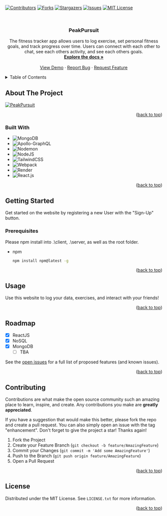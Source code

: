 <!-- Improved compatibility of back to top link: See: https://github.com/othneildrew/Best-README-Template/pull/73 -->
<a name="readme-top"></a>
<!--
*** Thanks for checking out the Best-README-Template. If you have a suggestion
*** that would make this better, please fork the repo and create a pull request
*** or simply open an issue with the tag "enhancement".
*** Don't forget to give the project a star!
*** Thanks again! Now go create something AMAZING! :D
-->



<!-- PROJECT SHIELDS -->
<!--
*** I'm using markdown "reference style" links for readability.
*** Reference links are enclosed in brackets [ ] instead of parentheses ( ).
*** See the bottom of this document for the declaration of the reference variables
*** for contributors-url, forks-url, etc. This is an optional, concise syntax you may use.
*** https://www.markdownguide.org/basic-syntax/#reference-style-links
-->
[![Contributors][contributors-shield]][contributors-url]
[![Forks][forks-shield]][forks-url]
[![Stargazers][stars-shield]][stars-url]
[![Issues][issues-shield]][issues-url]
[![MIT License][license-shield]][license-url]



<!-- PROJECT LOGO -->
<br />
<div align="center">
  <a href="https://github.com/phechzzz/PeakPursuit">
  </a>

<h3 align="center">PeakPursuit</h3>

  <p align="center">
    The fitness tracker app allows users to log exercise, set personal fitness goals, and track progress over time. Users can connect with each other to chat, see each others activity, and see each others goals.
    <br />
    <a href="https://github.com/phechzzz/PeakPursuit"><strong>Explore the docs »</strong></a>
    <br />
    <br />
    <a href="https://github.com/phechzzz/PeakPursuit">View Demo</a>
    ·
    <a href="https://github.com/phechzzz/PeakPursuit/issues">Report Bug</a>
    ·
    <a href="https://github.com/phechzzz/PeakPursuit/issues">Request Feature</a>
  </p>
</div>



<!-- TABLE OF CONTENTS -->
<details>
  <summary>Table of Contents</summary>
  <ol>
    <li>
      <a href="#about-the-project">About The Project</a>
      <ul>
        <li><a href="#built-with">Built With</a></li>
      </ul>
    </li>
    <li>
      <a href="#getting-started">Getting Started</a>
      <ul>
        <li><a href="#prerequisites">Prerequisites</a></li>
      </ul>
    </li>
    <li><a href="#usage">Usage</a></li>
    <li><a href="#roadmap">Roadmap</a></li>
    <li><a href="#contributing">Contributing</a></li>
    <li><a href="#license">License</a></li>
  </ol>
</details>



<!-- ABOUT THE PROJECT -->
## About The Project

[![PeakPursuit][screenshot]](https://example.com)


<p align="right">(<a href="#readme-top">back to top</a>)</p>



### Built With

* ![MongoDB]
* ![Apollo-GraphQL]
* ![Nodemon]
* ![NodeJS]
* ![TailwindCSS]
* ![Webpack]
* ![Render]
* ![React.js]

<p align="right">(<a href="#readme-top">back to top</a>)</p>



<!-- GETTING STARTED -->
## Getting Started

Get started on the website by registering a new User with the "Sign-Up" button.

### Prerequisites

Please npm install into .\client\, .\server\, as well as the root folder.

* npm
  ```sh
  npm install npm@latest -g
  ```

<p align="right">(<a href="#readme-top">back to top</a>)</p>



<!-- USAGE EXAMPLES -->
## Usage

Use this website to log your data, exercises, and interact with your friends!


<p align="right">(<a href="#readme-top">back to top</a>)</p>



<!-- ROADMAP -->
## Roadmap

- [x] ReactJS 
- [x] NoSQL
- [x] MongoDB
    - [ ] TBA

See the [open issues](https://github.com/phechzzz/PeakPursuit/issues) for a full list of proposed features (and known issues).

<p align="right">(<a href="#readme-top">back to top</a>)</p>



<!-- CONTRIBUTING -->
## Contributing

Contributions are what make the open source community such an amazing place to learn, inspire, and create. Any contributions you make are **greatly appreciated**.

If you have a suggestion that would make this better, please fork the repo and create a pull request. You can also simply open an issue with the tag "enhancement".
Don't forget to give the project a star! Thanks again!

1. Fork the Project
2. Create your Feature Branch (`git checkout -b feature/AmazingFeature`)
3. Commit your Changes (`git commit -m 'Add some AmazingFeature'`)
4. Push to the Branch (`git push origin feature/AmazingFeature`)
5. Open a Pull Request

<p align="right">(<a href="#readme-top">back to top</a>)</p>



<!-- LICENSE -->
## License

Distributed under the MIT License. See `LICENSE.txt` for more information.

<p align="right">(<a href="#readme-top">back to top</a>)</p>




<!-- MARKDOWN LINKS & IMAGES -->
<!-- https://www.markdownguide.org/basic-syntax/#reference-style-links -->
[contributors-shield]: https://img.shields.io/github/contributors/phechzzz/PeakPursuit.svg?style=for-the-badge
[contributors-url]: https://github.com/phechzzz/PeakPursuit/graphs/contributors
[forks-shield]: https://img.shields.io/github/forks/phechzzz/PeakPursuit.svg?style=for-the-badge
[forks-url]: https://github.com/phechzzz/PeakPursuit/network/members
[stars-shield]: https://img.shields.io/github/stars/phechzzz/PeakPursuit.svg?style=for-the-badge
[stars-url]: https://github.com/phechzzz/PeakPursuit/stargazers
[issues-shield]: https://img.shields.io/github/issues/phechzzz/PeakPursuit.svg?style=for-the-badge
[issues-url]: https://github.com/phechzzz/PeakPursuit/issues
[license-shield]: https://img.shields.io/github/license/phechzzz/PeakPursuit.svg?style=for-the-badge
[license-url]: https://github.com/phechzzz/PeakPursuit/blob/master/LICENSE.txt
[linkedin-shield]: https://img.shields.io/badge/-LinkedIn-black.svg?style=for-the-badge&logo=linkedin&colorB=555
[linkedin-url]: https://linkedin.com/in/
[screenshot]: images/screenshot.png
[Next.js]: https://img.shields.io/badge/next.js-000000?style=for-the-badge&logo=nextdotjs&logoColor=white
[Next-url]: https://nextjs.org/
[React.js]: https://img.shields.io/badge/React-20232A?style=for-the-badge&logo=react&logoColor=61DAFB
[React-url]: https://reactjs.org/
[Vue.js]: https://img.shields.io/badge/Vue.js-35495E?style=for-the-badge&logo=vuedotjs&logoColor=4FC08D
[Vue-url]: https://vuejs.org/
[Angular.io]: https://img.shields.io/badge/Angular-DD0031?style=for-the-badge&logo=angular&logoColor=white
[Angular-url]: https://angular.io/
[Svelte.dev]: https://img.shields.io/badge/Svelte-4A4A55?style=for-the-badge&logo=svelte&logoColor=FF3E00
[Svelte-url]: https://svelte.dev/
[Laravel.com]: https://img.shields.io/badge/Laravel-FF2D20?style=for-the-badge&logo=laravel&logoColor=white
[Laravel-url]: https://laravel.com
[Bootstrap.com]: https://img.shields.io/badge/Bootstrap-563D7C?style=for-the-badge&logo=bootstrap&logoColor=white
[Bootstrap-url]: https://getbootstrap.com
[JQuery.com]: https://img.shields.io/badge/jQuery-0769AD?style=for-the-badge&logo=jquery&logoColor=white
[JQuery-url]: https://jquery.com 
[MongoDB]: https://img.shields.io/badge/MongoDB-%234ea94b.svg?style=for-the-badge&logo=mongodb&logoColor=white
[Apollo-GraphQL]: https://img.shields.io/badge/-ApolloGraphQL-311C87?style=for-the-badge&logo=apollo-graphql
[Nodemon]: https://img.shields.io/badge/NODEMON-%23323330.svg?style=for-the-badge&logo=nodemon&logoColor=%BBDEAD
[NodeJS]: https://img.shields.io/badge/node.js-6DA55F?style=for-the-badge&logo=node.js&logoColor=white
[TailwindCSS]: https://img.shields.io/badge/tailwindcss-%2338B2AC.svg?style=for-the-badge&logo=tailwind-css&logoColor=white
[Webpack]: https://img.shields.io/badge/webpack-%238DD6F9.svg?style=for-the-badge&logo=webpack&logoColor=black
[Render]: https://img.shields.io/badge/Render-%46E3B7.svg?style=for-the-badge&logo=render&logoColor=white
